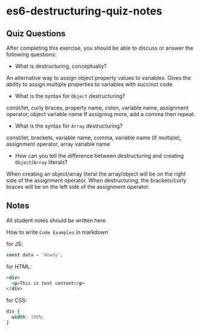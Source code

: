 # es6-destructuring-quiz-notes

## Quiz Questions

After completing this exercise, you should be able to discuss or answer the following questions:

- What is destructuring, conceptually?

An alternative way to assign object property values to variables.
Gives the ability to assign multiple properties to variables with succinct code.

- What is the syntax for `Object` destructuring?

const/let, curly braces, property name, colon, variable name, assignment operator, object variable name
If assigning more, add a comma then repeat.

- What is the syntax for `Array` destructuring?

const/let, brackets, variable name, comma, variable name (if multiple), assignment operator, array variable name

- How can you tell the difference between destructuring and creating `Object`/`Array` literals?

When creating an object/array literal the array/object will be on the right side of the assignment operator.
When destructuring, the brackets/curly braces will be on the left side of the assignment operator.

## Notes

All student notes should be written here.

How to write `Code Examples` in markdown

for JS:

```javascript
const data = 'Howdy';
```

for HTML:

```html
<div>
  <p>This is text content</p>
</div>
```

for CSS:

```css
div {
  width: 100%;
}
```
